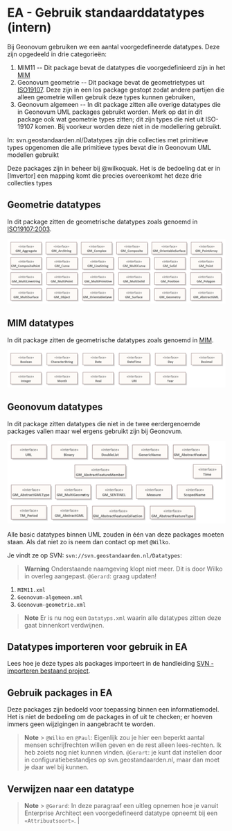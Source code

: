 # EA - Gebruik standaarddatatypes (intern)

Bij Geonovum gebruiken we een aantal voorgedefineerde datatypes. Deze zijn
opgedeeld in drie categorieën:

1. MIM11 -- Dit package bevat de datatypes die voorgedefinieerd zijn in het
   [MIM](https://docs.geostandaarden.nl/mim/mim/)
1. Geonovum geometrie -- Dit package bevat de geometrietypes uit
   [ISO19107](https://docs.geostandaarden.nl/nen3610/gimeg/). Deze zijn in een
   los package gestopt zodat andere partijen die alleen geometrie willen
   gebruik deze types kunnen gebruiken,
1. Geonovum algemeen -- In dit package zitten alle overige datatypes die in
   Geonovum UML packages gebruikt worden. Merk op dat in dit package ook wat
   geometrie types zitten; dit zijn types die niet uit ISO-19107 komen. Bij
   voorkeur worden deze niet in de modellering gebruikt.

In: svn.geostandaarden.nl/Datatypes zijn drie collecties met primitieve types
opgenomen die alle primitieve types bevat die in Geonovum UML modellen gebruikt

Deze packages zijn in beheer bij @wilkoquak. Het is de bedoeling dat er in
[Imvertor] een mapping komt die precies overeenkomt het deze drie collecties
types

## Geometrie datatypes

In dit package zitten de geometrische datatypes zoals genoemd in
[ISO19107:2003](https://www.iso.org/standard/26012.html).

![Geometrie](media/GML-geometrie.png)

## MIM datatypes

In dit package zitten de geometrische datatypes zoals genoemd in
[MIM](https://docs.geostandaarden.nl/mim/mim/#datatypen).

![MIM](media/MIM11.png)

## Geonovum datatypes

In dit package zitten datatypes die niet in de twee eerdergenoemde packages
vallen maar wel ergens gebruikt zijn bij Geonovum.

![Geonovum datatypes](media/Geonovum-algemeen.png)


Alle basic datatypes binnen UML zouden in één van deze packages moeten staan.
Als dat niet zo is neem dan contact op met `@Wilko`.

Je vindt ze op SVN: `svn://svn.geostandaarden.nl/Datatypes`:

> **Warning** Onderstaande naamgeving klopt niet meer. Dit is door Wilko in
> overleg aangepast. `@Gerard`: graag updaten!

1. `MIM11.xml`
1. `Geonovum-algemeen.xml`
1. `Geonovum-geometrie.xml`

> **Note** Er is nu nog een `Datatyps.xml` waarin alle datatypes zitten deze
> gaat binnenkort verdwijnen.

## Datatypes importeren voor gebruik in EA

Lees hoe je deze types als packages importeert in de handleiding
[SVN - importeren bestaand project](https://github.com/Geonovum/imvertor/blob/main/handleidingen/SVN%20-%20importeren%20bestaand%20project.md).

## Gebruik packages in EA

Deze packages zijn bedoeld voor toepassing binnen een informatiemodel. Het is
niet de bedoeling om de packages in of uit te checken; er hoeven immers geen
wijzigingen in aangebracht te worden.

> **Note** > `@Wilko` en `@Paul`: Eigenlijk zou je hier een beperkt aantal
> mensen schrijfrechten willen geven en de rest alleen lees-rechten. Ik heb
> zoiets nog niet kunnen vinden. `@Gerart`: je kunt dat instellen door in
> configuratiebestandjes op svn.geostandaarden.nl, maar dan moet je daar wel bij
> kunnen.

## Verwijzen naar een datatype

> **Note** > `@Gerard`: In deze paragraaf een uitleg opnemen hoe je vanuit
> Enterprise Architect een voorgedefineerd datatype opneemt bij een
> `«Attribuutsoort»`. |

